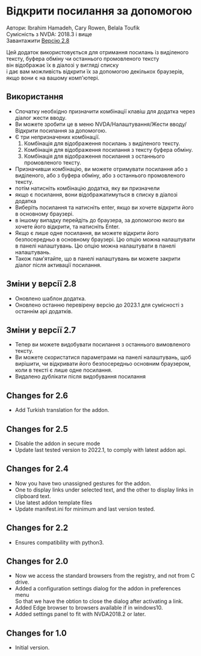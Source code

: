 # Відкрити посилання за допомогою #

Автори: Ibrahim Hamadeh, Cary Rowen, Belala Toufik  
Сумісність з NVDA: 2018.3 і вище   
Завантажити [Версію 2.8][1]  

Цей додаток використовується для отримання посилань із виділеного тексту, буфера обміну чи останнього промовленого тексту  
він відображає їх в діалозі у вигляді списку  
і дає вам можливість відкрити їх за допомогою декількох браузерів, якщо вони є на вашому комп'ютері.

## Використання

*	Спочатку необхідно призначити комбінації клавіш для додатка через діалог жести вводу.  
*	Ви можете зробити це в меню NVDA/Налаштування/Жести вводу/Відкрити посилання за допомогою.  
*	Є три непризначених комбінації.  
	1.	Комбінація для відображення посилань з виділеного тексту.  
	2.	Комбінація для відображення посилання з тексту буфера обміну.  
	3.	Комбінація для відображення посилання з останнього промовленого тексту.  
*	Призначивши комбінацію, ви можете отримувати посилання або з виділеного, або з буфера обміну, або з останнього промовленого тексту.  
*	потім натисніть комбінацію додатка, яку ви призначели  
*	якщо є посилання, вони відображатимуться в списку в діалозі додатка  
*	Виберіть посилання та натисніть enter, якщо ви хочете відкрити його в основному браузері.  
*	в іншому випадку перейдіть до браузера, за допомогою якого ви хочете його відкрити, та натисніть Enter.  
*	Якщо є лише одне посилання, ви можете відкрити його безпосередньо в основному браузері. Цю опцію можна налаштувати в панелі налаштувань. Цю опцію можна налаштувати в панелі налаштувань.
*	Також пам'ятайте, що в панелі налаштувань ви можете закрити діалог після активації посилання.  

## Зміни у версії 2.8 ##
*	Оновлено шаблон додатка.
*	Оновлено останню перевірену версію до 2023.1 для сумісності з останнім api додатків.

## Зміни у версії 2.7 ##

*	Тепер ви можете видобувати посилання з останнього вимовленого тексту.
*	Ви можете скористатися параметрами на панелі налаштувань, щоб вирішити, чи відкривати його безпосередньо основним браузером, коли в тексті є лише одне посилання.
*	Видалено дублікати після видобування посилання

## Changes for 2.6 ##

*	Add Turkish translation for the addon.

## Changes for 2.5 ##

*	Disable the addon in secure mode
*	Update last tested version to 2022.1, to comply with latest addon api.

## Changes for 2.4 ##

*	Now you have two unassigned gestures for the addon.  
*	One to display links under selected text, and the other to display links in clipboard text.   
*	Use latest addon template files  
*	Update manifest.ini for minimum and last version tested.  

## Changes for 2.2 ##
*	Ensures compatibility with python3.  

## Changes for 2.0 ##

*	Now we access the standard browsers from the registry, and not from C drive.
*	Added a configuration settings dialog for the addon in preferences menu  
So that we have the obtion to close the dialog after activating a link.
*	Added Edge browser to browsers available if in windows10.
*	Added settings panel to  fit  with NVDA2018.2 or later.

## Changes for 1.0 ##

*	Initial version.

[1]: https://github.com/ibrahim-s/openLinkWith/releases/download/v2.8/openLinkWith-2.8.nvda-addon
